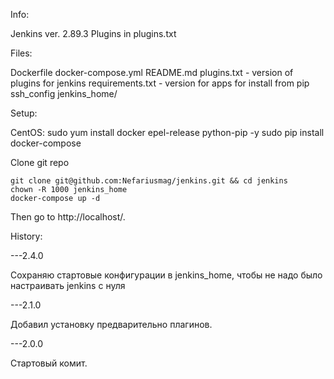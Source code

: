 Info:

Jenkins ver. 2.89.3
Plugins in plugins.txt

Files:

Dockerfile
docker-compose.yml
README.md
plugins.txt - version of plugins for jenkins
requirements.txt - version for apps for install from pip
ssh_config
jenkins_home/

Setup:

CentOS:
sudo yum install docker epel-release python-pip -y
sudo pip install docker-compose

Clone git repo
```
git clone git@github.com:Nefariusmag/jenkins.git && cd jenkins
chown -R 1000 jenkins_home
docker-compose up -d
```

Then go to http://localhost/.

History:

---2.4.0

Сохраняю стартовые конфигурации в jenkins_home, чтобы не надо было настраивать jenkins c нуля

---2.1.0

Добавил установку предварительно плагинов.

---2.0.0

Стартовый комит.
